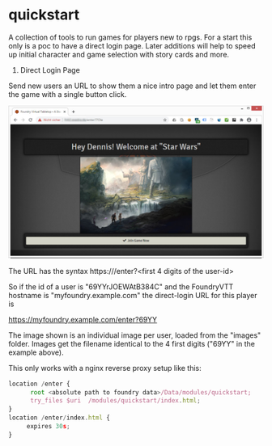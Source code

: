 # quickstart
A collection of tools to run games for players new to rpgs.
For a start this only is a poc to have a direct login page. Later additions will help to speed up initial character and game selection with story cards and more.

1) Direct Login Page

Send new users an URL to show them a nice intro page and let them enter the game with a single button click.

![Sample direct login page](https://github.com/luvolondon/quickstart/blob/main/screen1.jpg)


The URL has the syntax https://<hostname>/enter?<first 4 digits of the user-id>
  
So if the id of a user is "69YYrJOEWAtB384C" and the FoundryVTT hostname is "myfoundry.example.com" the direct-login URL for this player is

https://myfoundry.example.com/enter?69YY

The image shown is an individual image per user, loaded from the "images" folder. Images get the filename identical to the 4 first digits ("69YY" in the example above).

This only works with a nginx reverse proxy setup like this:
```javascript
location /enter {
      root <absolute path to foundry data>/Data/modules/quickstart;
      try_files $uri  /modules/quickstart/index.html;
}
location /enter/index.html {
     expires 30s;
}
  ``` 
